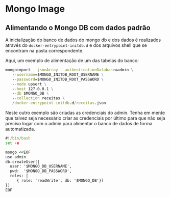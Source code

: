 # Mongo Image

## Alimentando o Mongo DB com dados padrão

A inicialização do banco de dados do mongo db e dos dados é realizados através do `docker-entrypoint-initdb.d` e dos arquivos shell que se encontram na pasta correspondente.

Aqui, um exemplo de alimentação de um das tabelas do banco:

```bat
mongoimport --jsonArray --authenticationDatabase=admin \
   --username=$MONGO_INITDB_ROOT_USERNAME \
   --password=$MONGO_INITDB_ROOT_PASSWORD \
   --mode upsert \
   --host 127.0.0.1 \
   --db $MONGO_DB \
   --collection receitas \
   /docker-entrypoint-initdb.d/receitas.json
```

Neste outro exemplo são criadas as credenciais do admin. Tenha em mente que talvez seja necessário criar as credenciais por último para que não seja preciso logar com o admin para alimentar o banco de dados de forma automatizada.

```bat
#!/bin/bash
set -e

mongo <<EOF
use admin
db.createUser({
  user: '$MONGO_DB_USERNAME',
  pwd:  '$MONGO_DB_PASSWORD',
  roles: [
     { role: 'readWrite', db: '$MONGO_DB'}]
})
EOF
```
